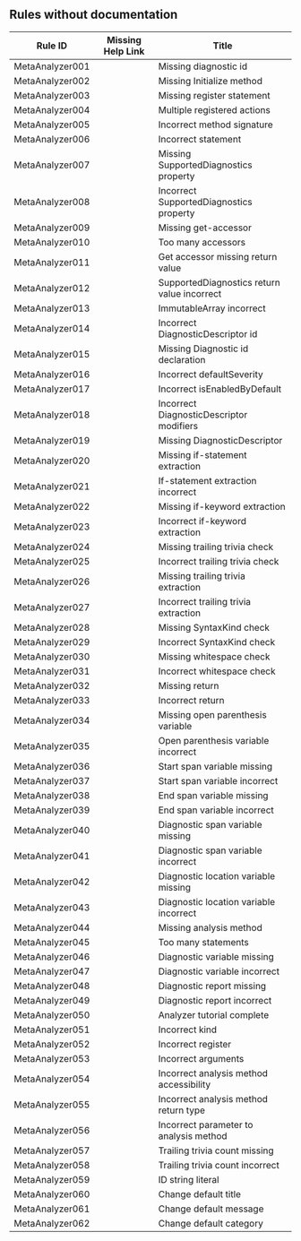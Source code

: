 ## Rules without documentation

Rule ID | Missing Help Link | Title |
--------|-------------------|-------|
MetaAnalyzer001 |  | Missing diagnostic id |
MetaAnalyzer002 |  | Missing Initialize method |
MetaAnalyzer003 |  | Missing register statement |
MetaAnalyzer004 |  | Multiple registered actions |
MetaAnalyzer005 |  | Incorrect method signature |
MetaAnalyzer006 |  | Incorrect statement |
MetaAnalyzer007 |  | Missing SupportedDiagnostics property |
MetaAnalyzer008 |  | Incorrect SupportedDiagnostics property |
MetaAnalyzer009 |  | Missing get-accessor |
MetaAnalyzer010 |  | Too many accessors |
MetaAnalyzer011 |  | Get accessor missing return value |
MetaAnalyzer012 |  | SupportedDiagnostics return value incorrect |
MetaAnalyzer013 |  | ImmutableArray incorrect |
MetaAnalyzer014 |  | Incorrect DiagnosticDescriptor id |
MetaAnalyzer015 |  | Missing Diagnostic id declaration |
MetaAnalyzer016 |  | Incorrect defaultSeverity |
MetaAnalyzer017 |  | Incorrect isEnabledByDefault |
MetaAnalyzer018 |  | Incorrect DiagnosticDescriptor modifiers |
MetaAnalyzer019 |  | Missing DiagnosticDescriptor |
MetaAnalyzer020 |  | Missing if-statement extraction |
MetaAnalyzer021 |  | If-statement extraction incorrect |
MetaAnalyzer022 |  | Missing if-keyword extraction |
MetaAnalyzer023 |  | Incorrect if-keyword extraction |
MetaAnalyzer024 |  | Missing trailing trivia check |
MetaAnalyzer025 |  | Incorrect trailing trivia check |
MetaAnalyzer026 |  | Missing trailing trivia extraction |
MetaAnalyzer027 |  | Incorrect trailing trivia extraction |
MetaAnalyzer028 |  | Missing SyntaxKind check |
MetaAnalyzer029 |  | Incorrect SyntaxKind check |
MetaAnalyzer030 |  | Missing whitespace check |
MetaAnalyzer031 |  | Incorrect whitespace check |
MetaAnalyzer032 |  | Missing return |
MetaAnalyzer033 |  | Incorrect return |
MetaAnalyzer034 |  | Missing open parenthesis variable |
MetaAnalyzer035 |  | Open parenthesis variable incorrect |
MetaAnalyzer036 |  | Start span variable missing |
MetaAnalyzer037 |  | Start span variable incorrect |
MetaAnalyzer038 |  | End span variable missing |
MetaAnalyzer039 |  | End span variable incorrect |
MetaAnalyzer040 |  | Diagnostic span variable missing |
MetaAnalyzer041 |  | Diagnostic span variable incorrect |
MetaAnalyzer042 |  | Diagnostic location variable missing |
MetaAnalyzer043 |  | Diagnostic location variable incorrect |
MetaAnalyzer044 |  | Missing analysis method |
MetaAnalyzer045 |  | Too many statements |
MetaAnalyzer046 |  | Diagnostic variable missing |
MetaAnalyzer047 |  | Diagnostic variable incorrect |
MetaAnalyzer048 |  | Diagnostic report missing |
MetaAnalyzer049 |  | Diagnostic report incorrect |
MetaAnalyzer050 |  | Analyzer tutorial complete |
MetaAnalyzer051 |  | Incorrect kind |
MetaAnalyzer052 |  | Incorrect register |
MetaAnalyzer053 |  | Incorrect arguments |
MetaAnalyzer054 |  | Incorrect analysis method accessibility |
MetaAnalyzer055 |  | Incorrect analysis method return type |
MetaAnalyzer056 |  | Incorrect parameter to analysis method |
MetaAnalyzer057 |  | Trailing trivia count missing |
MetaAnalyzer058 |  | Trailing trivia count incorrect |
MetaAnalyzer059 |  | ID string literal |
MetaAnalyzer060 |  | Change default title |
MetaAnalyzer061 |  | Change default message |
MetaAnalyzer062 |  | Change default category |
